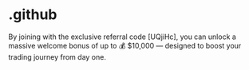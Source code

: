 # .github
By joining with the exclusive referral code [UQjiHc], you can unlock a massive welcome bonus of up to 💰 $10,000 — designed to boost your trading journey from day one.
